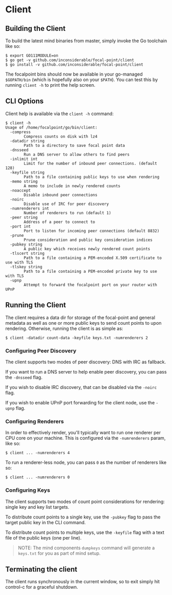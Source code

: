 # Client

## Building the Client

To build the latest mind binaries from master, simply invoke the Go toolchain like so:

```
$ export GO111MODULE=on
$ go get -v github.com/inconsiderable/focal-point/client
$ go install -v github.com/inconsiderable/focal-point/client
```

The focalpoint bins should now be available in your go-managed `$GOPATH/bin` (which is hopefully also on your `$PATH`). You can test this by running `client -h` to print the help screen.

## CLI Options

Client help is available via the `client -h` command:

```
$ client -h
Usage of /home/focalpoint/go/bin/client:
  -compress
        Compress counts on disk with lz4
  -datadir string
        Path to a directory to save focal point data
  -dnsseed
        Run a DNS server to allow others to find peers
  -inlimit int
        Limit for the number of inbound peer connections. (default 128)
  -keyfile string
        Path to a file containing public keys to use when rendering
  -memo string
        A memo to include in newly rendered counts
  -noaccept
        Disable inbound peer connections
  -noirc
        Disable use of IRC for peer discovery
  -numrenderers int
        Number of renderers to run (default 1)
  -peer string
        Address of a peer to connect to
  -port int
        Port to listen for incoming peer connections (default 8832)
  -prune
        Prune consideration and public key consideration indices
  -pubkey string
        A public key which receives newly rendered count points
  -tlscert string
        Path to a file containing a PEM-encoded X.509 certificate to use with TLS
  -tlskey string
        Path to a file containing a PEM-encoded private key to use with TLS
  -upnp
        Attempt to forward the focalpoint port on your router with UPnP
```

## Running the Client

The client requires a data dir for storage of the focal-point and general metadata as well as one or more public keys to send count points to upon rendering. Otherwise, running the client is as simple as:

```
$ client -datadir count-data -keyfile keys.txt -numrenderers 2
```

### Configuring Peer Discovery

The client supports two modes of peer discovery: DNS with IRC as fallback.

If you want to run a DNS server to help enable peer discovery, you can pass the `-dnsseed` flag.

If you wish to disable IRC discovery, that can be disabled via the `-noirc` flag.

If you wish to enable UPnP port forwarding for the client node, use the `-upnp` flag.

### Configuring Renderers

In order to effectively render, you'll typically want to run one renderer per CPU core on your machine. This is configured via the `-numrenderers` param, like so:

```
$ client ... -numrenderers 4
```

To run a renderer-less node, you can pass `0` as the number of renderers like so:

```
$ client ... -numrenderers 0
```

### Configuring Keys

The client supports two modes of count point considerations for rendering: single key and key list targets.

To distribute count points to a single key, use the `-pubkey` flag to pass the target public key in the CLI command.

To distribute count points to multiple keys, use the `-keyfile` flag with a text file of the public keys (one per line).

> NOTE: The mind components `dumpkeys` command will generate a `keys.txt` for you as part of mind setup.

## Terminating the client

The client runs synchronously in the current window, so to exit simply hit control-c for a graceful shutdown.
